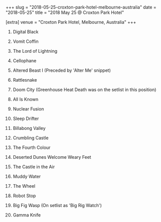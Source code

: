 +++
slug = "2018-05-25-croxton-park-hotel-melbourne-australia"
date = "2018-05-25"
title = "2018 May 25 @ Croxton Park Hotel"

[extra]
venue = "Croxton Park Hotel, Melbourne, Australia"
+++

 1. Digital Black

 2. Vomit Coffin

 3. The Lord of Lightning

 4. Cellophane

 5. Altered Beast I
    (Preceded by 'Alter Me' snippet)

 6. Rattlesnake

 7. Doom City
    (Greenhouse Heat Death was on the setlist in this position)

 8. All Is Known

 9. Nuclear Fusion

10. Sleep Drifter

11. Billabong Valley

12. Crumbling Castle

13. The Fourth Colour

14. Deserted Dunes Welcome Weary Feet

15. The Castle in the Air

16. Muddy Water

17. The Wheel

18. Robot Stop

19. Big Fig Wasp
    (On setlist as 'Big Rig Watch')

20. Gamma Knife


